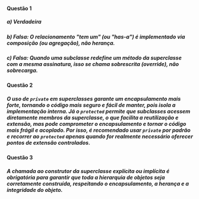 #### Questão 1
##### a) Verdadeira
##### b) Falsa: O relacionamento "tem um" (ou "has-a") é implementado via composição (ou agregação), não herança.
##### c) Falsa: Quando uma subclasse redefine um método da superclasse com a mesma assinatura, isso se chama sobrescrita (override), não sobrecarga.

#### Questão 2
##### O uso de `private` em superclasses garante um encapsulamento mais forte, tornando o código mais seguro e fácil de manter, pois isola a implementação interna. Já o `protected` permite que subclasses acessem diretamente membros da superclasse, o que facilita a reutilização e extensão, mas pode comprometer o encapsulamento e tornar o código mais frágil e acoplado. Por isso, é recomendado usar `private` por padrão e recorrer ao `protected` apenas quando for realmente necessário oferecer pontos de extensão controlados.

#### Questão 3
##### A chamada ao construtor da superclasse explícita ou implícita é obrigatória para garantir que toda a hierarquia de objetos seja corretamente construída, respeitando o encapsulamento, a herança e a integridade do objeto.



